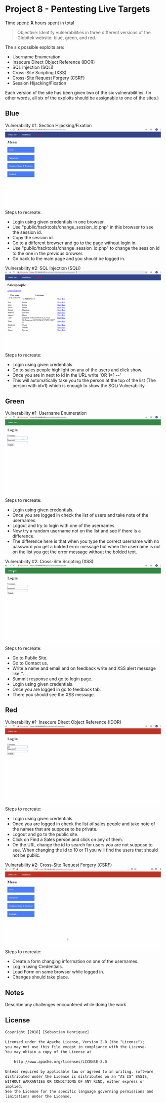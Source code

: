 # Project 8 - Pentesting Live Targets

Time spent: **X** hours spent in total

> Objective: Identify vulnerabilities in three different versions of the Globitek website: blue, green, and red.

The six possible exploits are:
* Username Enumeration
* Insecure Direct Object Reference (IDOR)
* SQL Injection (SQLi)
* Cross-Site Scripting (XSS)
* Cross-Site Request Forgery (CSRF)
* Session Hijacking/Fixation

Each version of the site has been given two of the six vulnerabilities. (In other words, all six of the exploits should be assignable to one of the sites.)

## Blue

Vulnerability #1: Section Hijacking/Fixation
![](BlueVulnerability1.gif)
Steps to recreate:
* Login using given credentials in one browser.
* Use "public/hacktools/change_session_id.php" in this browser to see the session id.
* Copy the session id.
* Go to a different browser and go to the page without login in.
* Use "public/hacktools/change_session_id.php" to change the session id to the one in the previous browser.
* Go back to the main page and you should be logged in.

Vulnerability #2: SQL Injection (SQLi)
![](BlueVulnerability2.gif)
Steps to recreate:
* Login using given credentials.
* Go to sales people highlight on any of the users and click show.
* Once you are in next to id in the URL write 'OR 1=1 --' 
* This will automatically take you to the person at the top of the list (The person with id=1) which is enough to show the
  SQLi Vulnerability.

## Green

Vulnerability #1: Username Enumeration
![](GreenVulnerability1.gif)
Steps to recreate:
* Login using given credentials.
* Once you are logged in check the list of users and take note of the usernames.
* Logout and try to login with one of the usernames.
* Now try a random username not on the list and see if there is a difference.
* The difference here is that when you type the correct username with no password you get a bolded error message but
when the username is not on the list you get the error message without the bolded text.


Vulnerability #2:  Cross-Site Scripting (XSS)
![](GreenVulnerability2.gif)
Steps to recreate:
* Go to Public Site.
* Go to Contact us.
* Write a name and email and on feedback write and XSS alert message like '<script>alert('Sebastian found the XSS!');</script>'.
* Summit response and go to login page.
* Login using given credentials.
* Once you are logged in go to feedback tab.
* There you should see the XSS message.


## Red

Vulnerability #1: Insecure Direct Object Reference (IDOR)
![](RedVulnerability1.gif)
Steps to recreate:
* Login using given credentials.
* Once you are logged in check the list of sales people and take note of the names that are suppose to be private.
* Logout and go to the public site.
* Click on Find a Sales person and click on any of them.
* On the URL change the id to search for users you are not suppose to see. When changing the id to 10 or 11 you will find the users
that should not be public.

Vulnerability #2: Cross-Site Request Forgery (CSRF)
![](RedVulnerability2.gif)
Steps to recreate:
* Create a form changing information on one of the usernames.
* Log in using Credentials.
* Load Form on same browser while logged in.
* Changes should take place.

## Notes

Describe any challenges encountered while doing the work

## License

    Copyright [2018] [Sebastian Henriquez]

    Licensed under the Apache License, Version 2.0 (the "License");
    you may not use this file except in compliance with the License.
    You may obtain a copy of the License at

        http://www.apache.org/licenses/LICENSE-2.0

    Unless required by applicable law or agreed to in writing, software
    distributed under the License is distributed on an "AS IS" BASIS,
    WITHOUT WARRANTIES OR CONDITIONS OF ANY KIND, either express or implied.
    See the License for the specific language governing permissions and
    limitations under the License.
